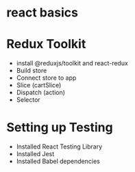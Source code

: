 # react basics

# Redux Toolkit
- install @reduxjs/toolkit and react-redux
- Build store 
- Connect store to app
- Slice (cartSlice)
- Dispatch (action)
- Selector

# Setting up Testing 
- Installed React Testing Library
- Installed Jest
- Installed Babel dependencies 